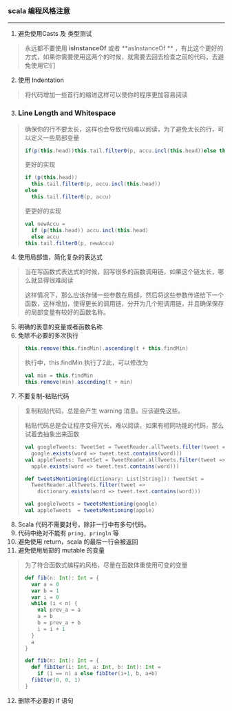### scala 编程风格注意

---

1. 避免使用Casts 及 类型测试

> 永远都不要使用 **isInstanceOf** 或者 **asInstanceOf ** ，有比这个更好的方式，如果你需要使用这两个的时候，就需要去回去检查之前的代码，去避免使用它们

2. 使用 Indentation

> 将代码增加一些首行的缩进这样可以使你的程序更加容易阅读

3. ### Line Length and Whitespace

> 确保你的行不要太长，这样也会导致代码难以阅读，为了避免太长的行，可以定义一些局部变量
>
> ```scala
> if(p(this.head))this.tail.filter0(p, accu.incl(this.head))else this.tail.filter0(p, accu)
> ```
>
> 更好的实现
>
> ```scala
> if (p(this.head))
>   this.tail.filter0(p, accu.incl(this.head))
> else
>   this.tail.filter0(p, accu)
> ```
>
> 更更好的实现
>
> ```scala
> val newAccu =
>   if (p(this.head)) accu.incl(this.head)
>   else accu
> this.tail.filter0(p, newAccu)
> ```



4. 使用局部值，简化复杂的表达式

> 当在写函数式表达式的时候，回写很多的函数调用链，如果这个链太长，哪么就显得很难阅读
>
> 这样情况下，那么应该存储一些参数在局部，然后将这些参数传递给下一个函数，这样增加，使得更长的调用链，分开为几个短调用链，并且确保保存的局部变量有较好的函数名称。

5. 明确的表意的变量或者函数名称
6. 免除不必要的多次执行

> ```scala
> this.remove(this.findMin).ascending(t + this.findMin)
> ```
>
> 执行中，this.findMin 执行了2此，可以修改为
>
> ```scala
> val min = this.findMin
> this.remove(min).ascending(t + min)
> ```

7. 不要复制-粘贴代码

> 复制粘贴代码，总是会产生 warning 消息。应该避免这些。
>
> 粘贴代码总是会让程序变得冗长，难以阅读。如果有相同功能的代码，那么试着去抽象出来函数
>
> ```scala
> val googleTweets: TweetSet = TweetReader.allTweets.filter(tweet =>
>   google.exists(word => tweet.text.contains(word)))
> val appleTweets: TweetSet = TweetReader.allTweets.filter(tweet =>
>   apple.exists(word => tweet.text.contains(word)))
> ```
>
> ```scala
> def tweetsMentioning(dictionary: List[String]): TweetSet =
>   TweetReader.allTweets.filter(tweet =>
>     dictionary.exists(word => tweet.text.contains(word)))
> 
> val googleTweets = tweetsMentioning(google)
> val appleTweets  = tweetsMentioning(apple)
> ```

8. Scala 代码不需要封号，除非一行中有多句代码。
9. 代码中绝对不能有 ```pring, pringln``` 等
10. 避免使用 return，scala 的最后一行会被返回
11. 避免使用局部的 mutable 的变量

> 为了符合函数式编程的风格，尽量在函数体重使用可变的变量
>
> ```scala
> def fib(n: Int): Int = {
>   var a = 0
>   var b = 1
>   var i = 0
>   while (i < n) {
>     val prev_a = a
>     a = b
>     b = prev_a + b
>     i = i + 1
>   }
>   a
> }
> ```
>
> ```scala
> def fib(n: Int): Int = {
>   def fibIter(i: Int, a: Int, b: Int): Int =
>     if (i == n) a else fibIter(i+1, b, a+b)
>   fibIter(0, 0, 1)
> }
> ```

12. 删除不必要的 if 语句



